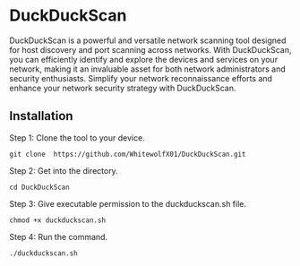 # DuckDuckScan

DuckDuckScan is a powerful and versatile network scanning tool designed for host discovery and port scanning across networks. With DuckDuckScan, you can efficiently identify and explore the devices and services on your network, making it an invaluable asset for both network administrators and security enthusiasts.
Simplify your network reconnaissance efforts and enhance your network security strategy with DuckDuckScan.

Installation
-------------
Step 1: Clone the tool to your device.

	git clone  https://github.com/WhitewolfX01/DuckDuckScan.git


 
Step 2: Get into the directory.


	cd DuckDuckScan




 
Step 3: Give executable permission to the duckduckscan.sh file.


	chmod +x duckduckscan.sh

Step 4: Run the command.


 	./duckduckscan.sh
